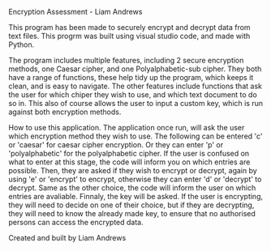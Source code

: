 Encryption Assessment - Liam Andrews

This program has been made to securely encrypt and decrypt data from text files. 
This progrm was built using visual studio code, and made with Python.

The program includes multiple features, including 2 secure encryption methods, one Caesar cipher, and one Polyalphabetic-sub cipher. 
They both have a range of functions, these help tidy up the program, which keeps it clean, and is easy to navigate. 
The other features include functions that ask the user for which chiper they wish to use, and which text document to do so in. 
This also of course allows the user to input a custom key, which is run against both encryption methods.

How to use this application. 
The application once run, will ask the user which encryption method they wish to use. The following can be entered 'c' or 'caesar' for  caesar cipher encryption. Or they can enter 'p' or 'polyalphabetic' for the polyalphabetic cipher.
If the user is confused on what to enter at this stage, the code will inform you on which entries are possible. 
Then, they are asked if they wish to encrypt or decrypt, again by using 'e' or 'encrypt' to encrypt, otherwise they can enter 'd' or 'decrypt' to decrypt. Same as the other choice, the code will inform the user on which entries are avaliable.
Finnaly, the key will be asked. If the user is encrypting, they will need to decide on one of their choice, but if they are decrypting, they will need to know the already made key, to ensure that no authorised persons can access the encrypted data. 

Created and built by Liam Andrews